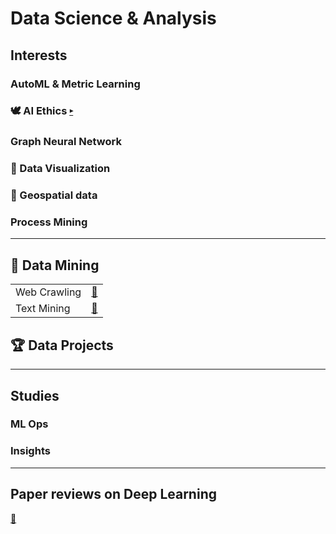 # Data Science & Analysis


## Interests

### AutoML & Metric Learning 

### 🕊 AI Ethics [▸](https://github.com/m0oon0/Data-Science/tree/main/%F0%9F%95%8A%20AI%20Ethics)

### Graph Neural Network

### 👀 Data Visualization

### 🚓 Geospatial data

### Process Mining 

---

## 🔦 Data Mining

|||
|---|---|
|Web Crawling|[📁]()|
|Text Mining|[📁]()|

## 🏆 Data Projects

---

## Studies

### ML Ops
### Insights 

---

## Paper reviews on Deep Learning

[📰](https://github.com/m0oon0/Data-Science/blob/main/models.md)



